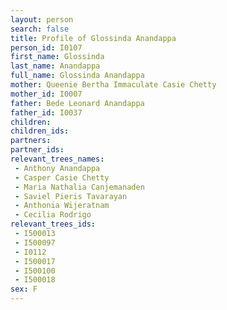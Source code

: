 ```yaml
---
layout: person
search: false
title: Profile of Glossinda Anandappa
person_id: I0107
first_name: Glossinda
last_name: Anandappa
full_name: Glossinda Anandappa
mother: Queenie Bertha Immaculate Casie Chetty
mother_id: I0007
father: Bede Leonard Anandappa
father_id: I0037
children:
children_ids:
partners:
partner_ids:
relevant_trees_names:
 - Anthony Anandappa
 - Casper Casie Chetty
 - Maria Nathalia Canjemanaden
 - Saviel Pieris Tavarayan
 - Anthonia Wijeratnam
 - Cecilia Rodrigo
relevant_trees_ids:
 - I500013
 - I500097
 - I0112
 - I500017
 - I500100
 - I500018
sex: F
---
```


